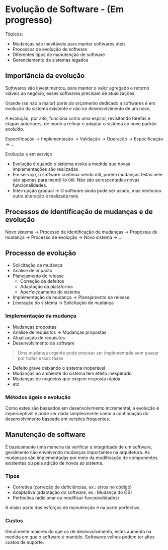 # Evolução de Software - (Em progresso)

Tópicos:
- Mudanças são inevitáveis para manter softwares úteis
- Processos de evolução de software
- Diferentes tipos de manutenção de software
- Gerenciamento de sistemas legados


## Importância da evolução

Softwares são investimentos, para manter o valor agregado e retorno viáveis ao negócio, esses softwares precisam de atualizações.

Grande (se não a maior) parte do orçamento dedicado a softwares é em evolução do sistema existente e não no desenvolvimento de um novo.

A evolução, por alto, funciona como uma espiral, revisitando tarefas e etapas anteriores, de modo a refinar e adaptar o sistema ao novo padrão evoluído.

Especificação -> Implementação -> Validação -> Operação -> Especificação -> ...

Evolução x em serviço

- Evolução é quando o sistema evolui a medida que novas implementações são realizadas
- Em serviço, o software continua sendo útil, porém mudanças feitas nele são apenas para mantê-lo útil. Não são acrescentadas novas funcionalidades.
- Interrupção gradual -> O software ainda pode ser usado, mas nenhuma outra alteração é realizada nele.

## Processos de identificação de mudanças e de evolução

Novo sistema -> Processo de identificação de mudanças -> Propostas de mudança -> Processo de evolução -> Novo sistema -> ...

## Processo de evolução

- Solicitação da mudança
- Análise de impacto
- Planejamento de release
  - Correção de defeitos
  - Adaptação da plataforma
  - Aperfeiçoamento do sistema
- Implementação da mudança -> Planejamento de release
- Liberação do sistema -> Solicitação de mudança

### Implementação da mudança

- Mudanças propostas
- Análise de requisitos -> Mudanças propostas
- Atualização de requisitos
- Desenvolvimento de software

> Uma mudança urgente pode precisar ser implementada sem passar por todas essas fases

- Defeito grave deixando o sistema inoperável
- Mudanças ao ambiente do sistema tem efeito inesperado
- Mudanças de negócios que exigem resposta rápida
- etc

### Métodos ágeis e evolução

Como estes são baseados em desenvolvimento incremental, a evolução é imperceptível e pode ser dada simplesmente como a continuação do desenvolvimento baseada em versões frequentes.


## Manutenção de software

É basicamente uma maneira de verificar a integridade de um software, geralmente não envolvendo mudanças importantes na arquitetura. As mudanças são implementadas por meio da modificação de componentes existentes ou pela adição de novos ao sistema.

### Tipos

- Corretiva (correção de deficiências, ex.: erros no código)
- Adaptativa (adaptação do software, ex.: Mudança do OS)
- Perfectiva (adicionar ou modificar funcionalidades)

A maior parte dos esforços de manutenção é na parte perfectiva.

### Custos

Geralmente maiores do que os de desenvolvimento, estes aumenta na medida em que o software é mantido. Softwares velhos podem ter altos custos de suporte.

